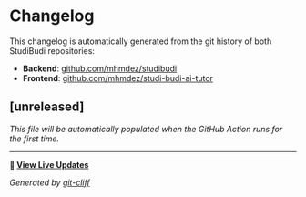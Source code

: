 # Changelog

This changelog is automatically generated from the git history of both StudiBudi repositories:

- **Backend**: [github.com/mhmdez/studibudi](https://github.com/mhmdez/studibudi)
- **Frontend**: [github.com/mhmdez/studi-budi-ai-tutor](https://github.com/mhmdez/studi-budi-ai-tutor)

## [unreleased]

*This file will be automatically populated when the GitHub Action runs for the first time.*

---

**🔗 [View Live Updates](https://mhmdez.github.io/studibudi-changelog/CHANGELOG.md)**

*Generated by [git-cliff](https://git-cliff.org/)* 
